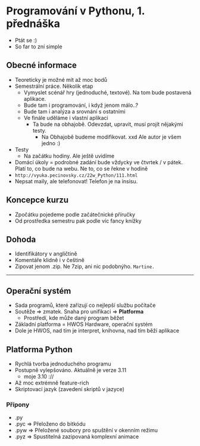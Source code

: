 # Programování v Pythonu, 1. přednáška
- Ptát se :)
- So far to zní simple

## Obecné informace
- Teoreticky je možné mít až moc bodů
- Semestrální práce. Několik etap
  - Vymyslet scénář hry (jednoduché, textové). Na tom bude postavená aplikace.
  - Bude tam i programování, i když jenom málo..?
  - Bude tam i analýza a srovnání s ostatními
  - Ve finále uděláme i vlastní aplikaci
    - Ta bude na obhajobě. Odevzdat, upravit, musí projít nějakými testy.
      - Na Obhajobě budeme modifikovat. xxd Ale autor je všem jedno :)
- Testy
  - Na začátku hodiny. Ale ještě uvidíme
- Domácí úkoly = podrobné zadání bude vždycky ve čtvrtek / v pátek. Platí to, co bude na webu. Ne to, co se řekne v hodině
- `http://vyuka.pecinovsky.cz/22w_Python/111.html`
- Nepsat maily, ale telefonovat! Telefon je na insisu.

## Koncepce kurzu
- Zpočátku pojedeme podle začátečnické příručky
- Od prostředka semestru pak podle víc fancy knížky

## Dohoda
- Identifikátory v angličtině
- Komentáře klidně i v češtině
- Zipovat jenom .zip. Ne 7zip, ani nic podobnýho. `Martine.`

---

## Operační systém
- Sada programů, které zařizují co nejlepší službu počítače
- Soutěže => zmatek. Snaha pro unifikaci => **Platforma**
  - Prostředí, kde může daný program běžet
- Základní platforma = HWOS Hardware, operační systém
- Dole je HWOS, nad tím je interpret, knihovna, nad tím běží aplikace

## Platforma Python
- Rychlá tvorba jednoduchého programu
- Postupně vylepšováno. Aktuálně je verze 3.11
  - moje 3.10 ://
- Až moc extrémně feature-rich
- Skriptovací jazyk (zavedení skriptů v jazyce)

### Přípony
- .py
- .pyc => Přeloženo do bitkódu
- .pyw => Přeložené soubory pro spuštění v okenním režimu
- .pyz => Spustitelná zazipovaná komplexní animace